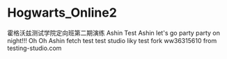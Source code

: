 # Hogwarts_Online2

霍格沃兹测试学院定向班第二期演练
Ashin Test
Ashin let's go party party on night!!! Oh Oh
Ashin fetch test
test studio
liky test fork
ww36315610
from testing-studio.com
